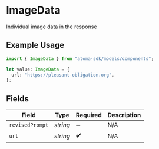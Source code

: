 # ImageData

Individual image data in the response

## Example Usage

```typescript
import { ImageData } from "atoma-sdk/models/components";

let value: ImageData = {
  url: "https://pleasant-obligation.org",
};
```

## Fields

| Field              | Type               | Required           | Description        |
| ------------------ | ------------------ | ------------------ | ------------------ |
| `revisedPrompt`    | *string*           | :heavy_minus_sign: | N/A                |
| `url`              | *string*           | :heavy_check_mark: | N/A                |
